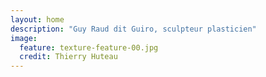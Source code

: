 ```yaml
---
layout: home
description: "Guy Raud dit Guiro, sculpteur plasticien"
image:
  feature: texture-feature-00.jpg
  credit: Thierry Huteau 
---
```

